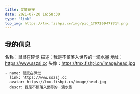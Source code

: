 ```yaml
---
title: 友情链接
date: 2021-07-20 16:58:30
type: "link"
top_img: https://tmx.fishpi.cn/img/pic_1707299478314.png
---
```


## 我的信息
名称：鼠鼠在碎觉
描述：我是不慎落入世界的一滴水墨
地址：https://www.sszsj.cc
头像：https://tmx.fishpi.cn/image/head.jpg

```
- name: 鼠鼠在碎觉
  link: https://www.sszsj.cc
  avatar: https://tmx.fishpi.cn/image/head.jpg
  descr: 我是不慎落入世界的一滴水墨
```